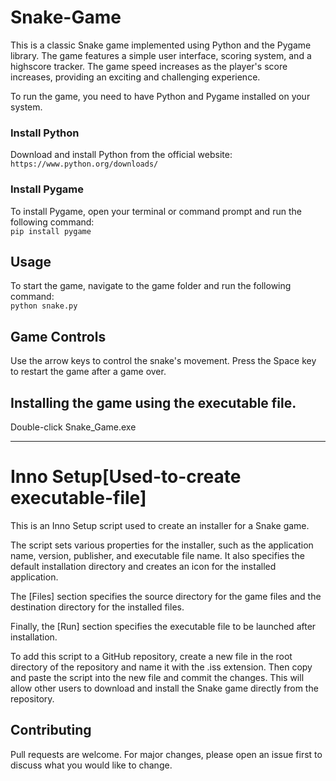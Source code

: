 # Snake-Game
This is a classic Snake game implemented using Python and the Pygame library. The game features a simple user interface, scoring system, and a highscore tracker. The game speed increases as the player's score increases, providing an exciting and challenging experience.  

To run the game, you need to have Python and Pygame installed on your system.

### Install Python  
Download and install Python from the official website:  
`https://www.python.org/downloads/`

### Install Pygame  
To install Pygame, open your terminal or command prompt and run the following command:  
```pip install pygame```

## Usage  
To start the game, navigate to the game folder and run the following command:  
`python snake.py`  

## Game Controls
Use the arrow keys to control the snake's movement.
Press the Space key to restart the game after a game over.  

## Installing the game using the executable file.  
Double-click Snake_Game.exe

______________________________________________

# Inno Setup[Used-to-create executable-file]  
This is an Inno Setup script used to create an installer for a Snake game.  

The script sets various properties for the installer, such as the application name, version, publisher, and executable file name. It also specifies the default installation directory and creates an icon for the installed application.  

The [Files] section specifies the source directory for the game files and the destination directory for the installed files.  

Finally, the [Run] section specifies the executable file to be launched after installation.  

To add this script to a GitHub repository, create a new file in the root directory of the repository and name it with the .iss extension. Then copy and paste the script into the new file and commit the changes. This will allow other users to download and install the Snake game directly from the repository.

## Contributing
Pull requests are welcome. For major changes, please open an issue first to discuss what you would like to change.

